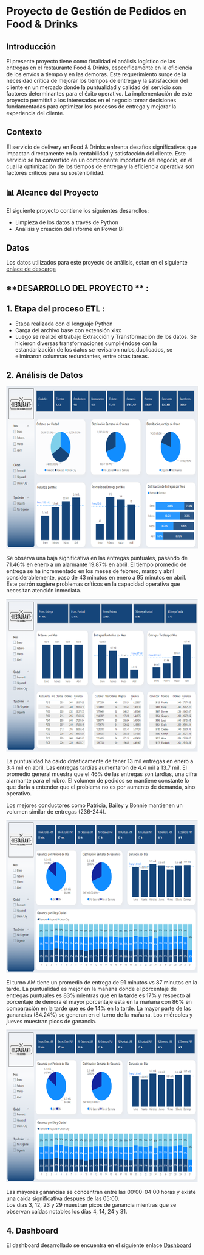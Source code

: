 # Proyecto de Gestión de Pedidos en Food & Drinks


## **Introducción**

El presente proyecto tiene como finalidad el análisis logístico de las entregas en el restaurante Food & Drinks, específicamente en la eficiencia de los envíos a tiempo y en las demoras. Este requerimiento surge de la necesidad crítica de mejorar los tiempos de entrega y la satisfacción del cliente en un mercado donde la puntualidad y calidad del servicio son factores determinantes para el éxito operativo. La implementación de este proyecto permitirá a los interesados en el negocio tomar decisiones fundamentadas para optimizar los procesos de entrega y mejorar la experiencia del cliente.

## **Contexto**
El servicio de delivery en Food & Drinks enfrenta desafíos significativos que impactan directamente en la rentabilidad y satisfacción del cliente. Este servicio se ha convertido en un componente importante del negocio, en el cual la optimización de los tiempos de entrega y la eficiencia operativa son factores críticos para su sostenibilidad.

## 📊 Alcance del Proyecto

El siguiente proyecto contiene los siguientes desarrollos:

- Limpieza de los datos a través de Python 
- Análisis y creación del informe en Power BI

## **Datos**

Los datos utilizados para este proyecto de análisis, estan en el siguiente [enlace de descarga](https://drive.google.com/drive/folders/1q_CB6sNsFPNmGh2QgZQtZshCPA8vMTyt?usp=sharing)


## **DESARROLLO DEL PROYECTO ** :

## **1. Etapa del proceso ETL** :
- Etapa realizada con el lenguaje Python
- Carga del archivo base con extensión xlsx
- Luego se realizó el trabajo Extracción y Transformación de los datos. Se hicieron diversas transformaciones cumpliéndose con la estandarización de los datos se revisaron nulos,duplicados, se eliminaron columnas redundantes, entre otras tareas.

## **2. Análisis de Datos**

<p align=center>
<img src="src\dashboard001.png" height="425" weight="500">
</p>

Se observa una baja significativa en las entregas puntuales, pasando de 71.46% en enero a un alarmante 19.87% en abril. 
El tiempo promedio de entrega se ha incrementado en los meses de febrero, marzo y abril considerablemente, paso de 43 minutos en enero a 95 minutos en abril. Este patrón sugiere problemas críticos en la capacidad operativa que necesitan atención inmediata.
</p>
<p align=center>
<img src="src\dashboard002.png" height="400" weight="450">
</p>
La puntualidad ha caído drásticamente de tener 13 mil entregas en enero a 3.4 mil en abril. Las entregas tardías aumentaron de 4.4 mil a 13.7 mil. El promedio general muestra que el 46% de las entregas son tardías, una cifra alarmante para el rubro. El volumen de pedidos se mantiene constante lo que daría a entender que el problema no es por aumento de demanda, sino operativo.

Los mejores conductores como Patricia, Bailey y Bonnie mantienen un volumen similar de entregas (236-244). 

</p>
<p align=center>
<img src="src\dashboard003.png" height="400" weight="450">
</p>
El turno AM tiene un promedio de entrega de 91 minutos vs 87 minutos en la tarde.
La puntualidad es mejor en la mañana donde el porcentaje de entregas puntuales es 83% mientras que en la tarde es 17% y respecto al porcentaje de demora el mayor porcentaje esta en la mañana con 86% en comparación en la tarde que es de 14% en la tarde. 
La mayor parte de las ganancias (84.24%) se generan en el turno de la mañana. Los miércoles y jueves muestran picos de ganancia.
</p>
<p align=center>
<img src="src\dashboard003.png" height="400" weight="450">
</p>

Las mayores ganancias se concentran entre las 00:00-04:00 horas y existe una caída significativa después de las 05:00.  
Los días 3, 12, 23 y 29 muestran picos de ganancia mientras que se observan caídas notables los días 4, 14, 24 y 31. 

## **4. Dashboard**
El dashboard desarrollado se encuentra en el siguiente enlace [Dashboard](https://app.powerbi.com/view?r=eyJrIjoiMDUwNDlmYTktY2JmMS00NmI3LWFkYTUtOWY4NjcxMjliOWVlIiwidCI6ImM0YTY2YzM0LTJiYjctNDUxZi04YmUxLWIyYzI2YTQzMDE1OCIsImMiOjR9)



